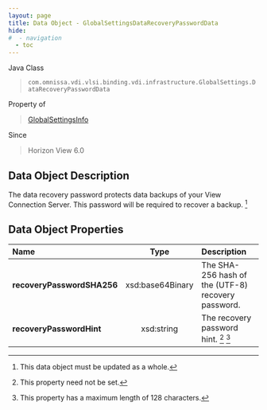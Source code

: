 ```yaml
---
layout: page
title: Data Object - GlobalSettingsDataRecoveryPasswordData
hide:
#  - navigation
  - toc
---
```






Java Class
> `com.omnissa.vdi.vlsi.binding.vdi.infrastructure.GlobalSettings.DataRecoveryPasswordData`

Property of
> [GlobalSettingsInfo](vdi.infrastructure.GlobalSettings.GlobalSettingsInfo.md#field_detail)

Since
> Horizon View 6.0


## Data Object Description

The data recovery password protects data backups of your View Connection Server. This password will be required to recover a backup.
 [^167]



## Data Object Properties

 Name | Type | Description
:---|:---:|:---
**recoveryPasswordSHA256**|  xsd:base64Binary|  The SHA-256 hash of the (UTF-8) recovery password.
**recoveryPasswordHint**|  xsd:string|  The recovery password hint. [^1] [^267]


 


[^1]: This property need not be set.
[^167]: This data object must be updated as a whole.
[^267]: This property has a maximum length of 128 characters.